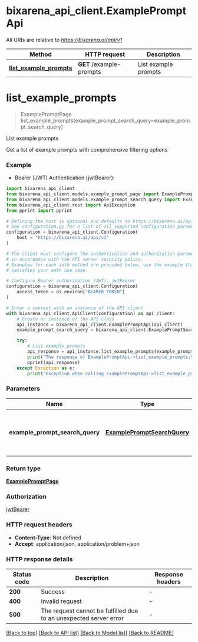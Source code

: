 # bixarena_api_client.ExamplePromptApi

All URIs are relative to *https://bixarena.ai/api/v1*

Method | HTTP request | Description
------------- | ------------- | -------------
[**list_example_prompts**](ExamplePromptApi.md#list_example_prompts) | **GET** /example-prompts | List example prompts


# **list_example_prompts**
> ExamplePromptPage list_example_prompts(example_prompt_search_query=example_prompt_search_query)

List example prompts

Get a list of example prompts with comprehensive filtering options

### Example

* Bearer (JWT) Authentication (jwtBearer):

```python
import bixarena_api_client
from bixarena_api_client.models.example_prompt_page import ExamplePromptPage
from bixarena_api_client.models.example_prompt_search_query import ExamplePromptSearchQuery
from bixarena_api_client.rest import ApiException
from pprint import pprint

# Defining the host is optional and defaults to https://bixarena.ai/api/v1
# See configuration.py for a list of all supported configuration parameters.
configuration = bixarena_api_client.Configuration(
    host = "https://bixarena.ai/api/v1"
)

# The client must configure the authentication and authorization parameters
# in accordance with the API server security policy.
# Examples for each auth method are provided below, use the example that
# satisfies your auth use case.

# Configure Bearer authorization (JWT): jwtBearer
configuration = bixarena_api_client.Configuration(
    access_token = os.environ["BEARER_TOKEN"]
)

# Enter a context with an instance of the API client
with bixarena_api_client.ApiClient(configuration) as api_client:
    # Create an instance of the API class
    api_instance = bixarena_api_client.ExamplePromptApi(api_client)
    example_prompt_search_query = bixarena_api_client.ExamplePromptSearchQuery() # ExamplePromptSearchQuery | The search query used to find and filter example prompts. (optional)

    try:
        # List example prompts
        api_response = api_instance.list_example_prompts(example_prompt_search_query=example_prompt_search_query)
        print("The response of ExamplePromptApi->list_example_prompts:\n")
        pprint(api_response)
    except Exception as e:
        print("Exception when calling ExamplePromptApi->list_example_prompts: %s\n" % e)
```



### Parameters


Name | Type | Description  | Notes
------------- | ------------- | ------------- | -------------
 **example_prompt_search_query** | [**ExamplePromptSearchQuery**](.md)| The search query used to find and filter example prompts. | [optional] 

### Return type

[**ExamplePromptPage**](ExamplePromptPage.md)

### Authorization

[jwtBearer](../README.md#jwtBearer)

### HTTP request headers

 - **Content-Type**: Not defined
 - **Accept**: application/json, application/problem+json

### HTTP response details

| Status code | Description | Response headers |
|-------------|-------------|------------------|
**200** | Success |  -  |
**400** | Invalid request |  -  |
**500** | The request cannot be fulfilled due to an unexpected server error |  -  |

[[Back to top]](#) [[Back to API list]](../README.md#documentation-for-api-endpoints) [[Back to Model list]](../README.md#documentation-for-models) [[Back to README]](../README.md)


